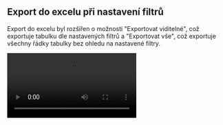 ﻿---
categories: [kiwi]
layout: kiwi
---
## Export do excelu při nastavení filtrů

Export do excelu byl rozšířen o možnosti "Exportovat viditelné", což exportuje tabulku dle nastavených filtrů a "Exportovat vše", což exportuje všechny řádky tabulky bez ohledu na nastavené filtry.

<video src="{{site.url}}/data/kiwi.mp4" type="video/mp4" controls></video>
